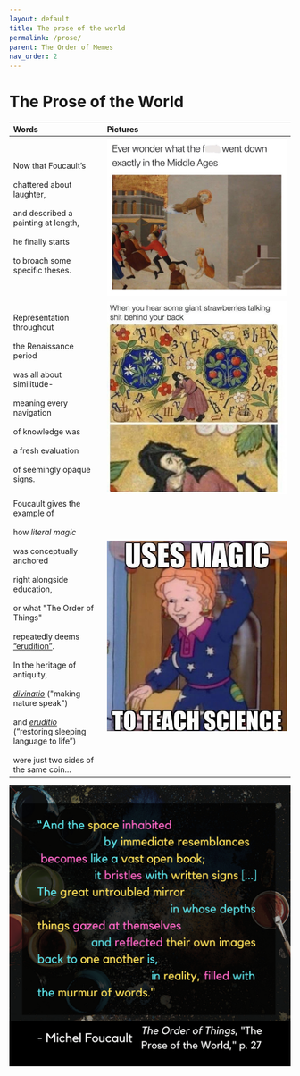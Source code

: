 ```yaml
---
layout: default
title: The prose of the world
permalink: /prose/
parent: The Order of Memes
nav_order: 2
---
```

# The Prose of the World

| Words | Pictures |
|:---------------------------------|:------------------------------------------------------|
| Now that Foucault’s <br> <br> chattered about laughter, <br> <br> and described a painting at length, <br> <br> he finally starts <br> <br> to broach some specific theses.|  ![what really went down](../memes/middleageswtf.jpg) |
| Representation throughout  <br> <br> the Renaissance period <br> <br> was all about similitude-  <br> <br> meaning every navigation <br> <br> of knowledge was <br> <br> a fresh evaluation <br> <br> of seemingly opaque signs. | ![this could have happened back then](../memes/oldschoolmeme.jpg) |
| Foucault gives the example of <br> <br> how *literal magic* <br> <br> was conceptually anchored  <br> <br> right alongside education, <br> <br> or what "The Order of Things"  <br> <br> repeatedly deems [“erudition”](https://en.wikipedia.org/wiki/Erudition). <br> <br> In the heritage of antiquity, <br> <br> [*divinatio*](https://en.wiktionary.org/wiki/divinatio) ("making nature speak") <br> <br> and [*eruditio*](https://en.wiktionary.org/wiki/eruditio) <br> (“restoring sleeping language to life”) <br> <br> were just two sides of the same coin... | ![science and magic](../memes/missfrizzle.jpg) |

![The prose of the world](../graphics/toot_prose_graphic.png)
